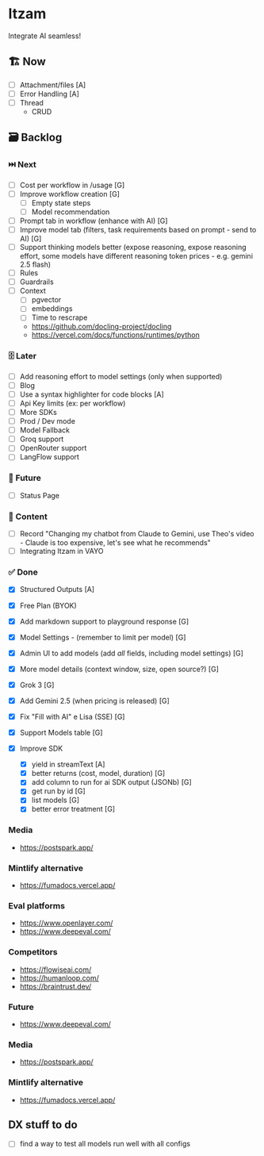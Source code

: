 # Itzam

Integrate AI seamless!

## 🏗️ Now

- [ ] Attachment/files [A]
- [ ] Error Handling [A]
- [ ] Thread
  - CRUD

## 🗃️ Backlog

### ⏭️ Next

- [ ] Cost per workflow in /usage [G]
- [ ] Improve workflow creation [G]
  - [ ] Empty state steps
  - [ ] Model recommendation
- [ ] Prompt tab in workflow (enhance with AI) [G]
- [ ] Improve model tab (filters, task requirements based on prompt - send to AI) [G]
- [ ] Support thinking models better (expose reasoning, expose reasoning effort, some models have different reasoning token prices - e.g. gemini 2.5 flash)
- [ ] Rules
- [ ] Guardrails
- [ ] Context
  - [ ] pgvector
  - [ ] embeddings
  - [ ] Time to rescrape
  - https://github.com/docling-project/docling
  - https://vercel.com/docs/functions/runtimes/python

### 🗄️ Later

- [ ] Add reasoning effort to model settings (only when supported)
- [ ] Blog
- [ ] Use a syntax highlighter for code blocks [A]
- [ ] Api Key limits (ex: per workflow)
- [ ] More SDKs
- [ ] Prod / Dev mode
- [ ] Model Fallback
- [ ] Groq support
- [ ] OpenRouter support
- [ ] LangFlow support

### 💨 Future

- [ ] Status Page

### 🎥 Content

- [ ] Record "Changing my chatbot from Claude to Gemini, use Theo's video - Claude is too expensive, let's see what he recommends"
- [ ] Integrating Itzam in VAYO

### ✅ Done

- [x] Structured Outputs [A]
- [x] Free Plan (BYOK)
- [x] Add markdown support to playground response [G]
- [x] Model Settings - (remember to limit per model) [G]
- [x] Admin UI to add models (add _all_ fields, including model settings) [G]
- [x] More model details (context window, size, open source?) [G]
- [x] Grok 3 [G]
- [x] Add Gemini 2.5 (when pricing is released) [G]
- [x] Fix "Fill with AI" e Lisa (SSE) [G]
- [x] Support Models table [G]

- [x] Improve SDK
  - [x] yield in streamText [A]
  - [x] better returns (cost, model, duration) [G]
  - [x] add column to run for ai SDK output (JSONb) [G]
  - [x] get run by id [G]
  - [x] list models [G]
  - [x] better error treatment [G]

### Media

- https://postspark.app/

### Mintlify alternative

- https://fumadocs.vercel.app/

### Eval platforms

- https://www.openlayer.com/
- https://www.deepeval.com/

### Competitors

- https://flowiseai.com/
- https://humanloop.com/
- https://braintrust.dev/

### Future

- https://www.deepeval.com/

### Media

- https://postspark.app/

### Mintlify alternative

- https://fumadocs.vercel.app/

## DX stuff to do

- [ ] find a way to test all models run well with all configs
